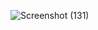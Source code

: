 ![Screenshot (131)](https://github.com/GitGuruCode/Feature-matching-detection-and-augmentation/assets/134270137/ef1b28bb-770e-4b26-a127-c8b898344eff)
